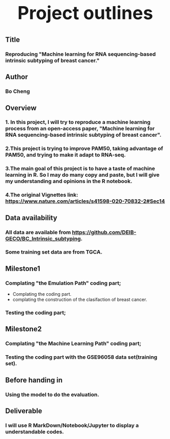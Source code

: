 # <center> <h1> Project outlines </h1> </center>
## Title
### Reproducing "Machine learning for RNA sequencing-based intrinsic subtyping of breast cancer."        
## Author
### Bo Cheng
## Overview 
### 1. In this project, I will try to reproduce a machine learning process from an open-access paper, "Machine learning for RNA sequencing-based intrinsic subtyping of breast cancer". 
### 2.This project is trying to improve PAM50, taking advantage of PAM50, and trying to make it adapt to RNA-seq.
### 3.The main goal of this project is to have a taste of machine learning in R. So I may do many copy and paste, but I will give my understanding and opinions in the R notebook.
### 4.The original Vignettes link: https://www.nature.com/articles/s41598-020-70832-2#Sec14
## Data availability
### All data are available from https://github.com/DEIB-GECO/BC_Intrinsic_subtyping.
### Some training set data are from TGCA.
## Milestone1
### Complating "the Emulation Path" coding part;
* Complating the coding part.
* complating the construction of the clasifaction of breast cancer.

### Testing the coding part;
## Milestone2
### Complating "the Machine Learning Path" coding part;
### Testing the coding part with the GSE96058 data set(training set).
## Before handing in
### Using the model to do the evaluation. 
## Deliverable
### I will use R MarkDown/Notebook/Jupyter to display a understandable codes.